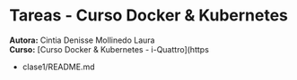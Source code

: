 
# Tareas - Curso Docker & Kubernetes

**Autora:** Cintia Denisse Mollinedo Laura  
**Curso:** [Curso Docker & Kubernetes - i-Quattro](https
- clase1/README.md
